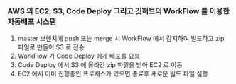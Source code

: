 ### AWS 의 EC2, S3, Code Deploy 그리고 깃허브의 WorkFlow 를 이용한 자동배포 시스템

1. master 브렌치에 push 또는 merge 시 WorkFlow 에서 감지하여 빌드하고 zip 파일로 만들어 S3 로 전송
2. WorkFlow 가 Code Deploy 에게 배포를 요청
3. Code Deploy 에서 S3 에 올라간 zip 파일을 받아 EC2 로 이동
4. EC2 에서 이미 진행중인 프로세스가 있으면 종료후 새로운 빌드 파일 실행 
